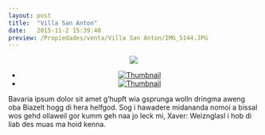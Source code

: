 ```yaml
---
layout: post
title:  "Villa San Anton"
date:   2015-11-2 15:39:40
preview: /Propiedades/venta/Villa San Anton/IMG_5144.JPG
---
```


<center>
	<div class="mainImg">
		<img src="Edweb/Propiedades/venta/Villa San Anton/IMG_5144.JPG" class="custom">
	</div>
	<!--aqui comienza las fotos pequeñas -->
	<ul class="thumbnails">
	  <li>
	    <a href="Edweb/Propiedades/venta/Villa San Anton/IMG_5144.JPG">
	      <img class="tumbnails" src="Edweb/Propiedades/venta/Villa San Anton/IMG_5144.JPG" alt="Thumbnail">
	    </a>
	  </li>
	  <li>
	    <a href="Edweb/Propiedades/venta/Villa San Anton/IMG_5145.JPG">
	      <img class="tumbnails" src="Edweb/Propiedades/venta/Villa San Anton/IMG_5145.JPG" alt="Thumbnail">
	    </a>
	  </li>
	</ul>
	<script src="https://ajax.googleapis.com/ajax/libs/jquery/1.9.1/jquery.min.js"></script>
	<script type="text/javascript" src="/js/jquery.simpleGal.js"></script>
	<script>
		$(document).ready(function () {
			$('.thumbnails').simpleGal({
				mainImage: '.custom'
			});
		});
	</script>
</center>

Bavaria ipsum dolor sit amet g’hupft wia gsprunga wolln dringma aweng oba Biazelt hogg di hera helfgod. Sog i hawadere midananda nomoi a bissal wos gehd ollaweil gor kumm geh naa jo leck mi, Xaver: Weiznglasl i hob di liab des muas ma hoid kenna.
